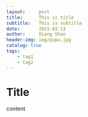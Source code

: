 ```yaml
---
layout:     post
title:      This is title
subtitle:   This is subtitle
date:       2021-02-13
author:     Xiang Shen
header-img: img/pupu.jpg
catalog: true
tags:
    - tag1
    - tag2
---
```



# Title

content
